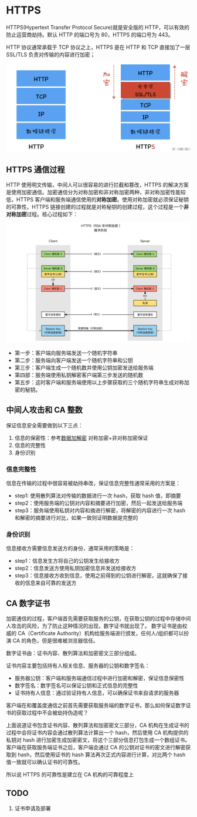 # HTTPS

HTTPS(Hypertext Transfer Protocol Secure)就是安全版的 HTTP，可以有效的防止运营商劫持。默认 HTTP 的端口号为 80，HTTPS 的端口号为 443。

HTTP 协议通常承载于 TCP 协议之上，HTTPS 是在 HTTP 和 TCP 直接加了一层 SSL/TLS 负责对传输的内容进行加密；

![HTTPS](../../../assets/images/https-level.png)

## HTTPS 通信过程

HTTP 使用明文传输，中间人可以很容易的进行拦截和篡改，HTTPS 的解决方案是使用加密通信。加密通信分为对称加密和非对称加密两种，非对称加密性能较低，HTTPS 客户端和服务端通信使用的**对称加密**。使用对称加密就必须保证秘钥的可靠性，HTTPS 链接创建的过程就是对称秘钥的创建过程，这个过程是一个**非对称加密**过程。核心过程如下：

![HTTPS链接创建](../../../assets/images/https-connect.png)

- 第一步：客户端向服务端发送一个随机字符串
- 第二步：服务端向客户端发送一个随机字符串和公钥
- 第三步：客户端生成一个随机数并使用公钥加密发送给服务端
- 第四部：服务端使用私钥解密客户端第三步发送的随机数
- 第五步：这时客户端和服务端使用以上步骤获取的三个随机字符串生成对称加密的秘钥。

## 中间人攻击和 CA 整数

保证信息安全需要做到以下三点：

1. 信息的保密性：参考[数据加解密](../../../14-Solutions/加密&身份认证/数据加解密.md) 对称加密+非对称加密保证
2. 信息的完整性
3. 身份识别

### 信息完整性

信息在传输的过程中很容易被劫持串改，保证信息完整性通常采用的方案是：

- step1: 使用散列算法对传输的数据进行一次 hash，获取 hash 值，即摘要
- step2：使用服务端的公钥对内容和摘要进行加密，然后一起发送给服务端
- step3：服务端使用私钥对内容和摘进行解密，将解密的内容进行一次 hash 和解密的摘要进行对比，如果一致则证明数据是完整的

### 身份识别

信息接收方需要信息发送方的身份，通常采用的策略是：

- step1：信息发生方将自己的公钥发生给接收方
- step2：信息发送方使用私钥加密信息并发送给接收方
- step3：信息接收方收到信息，使用之前得到的公钥进行解密，这就确保了接收的信息来自可靠的发送方

## CA 数字证书

加密通信的过程，客户端首先需要获取服务的公钥，在获取公钥的过程中存储中间人攻击的风险，为了防止这种情况的出现，数字证书就出现了。
数字证书是由权威的 CA（Certificate Authority）机构给服务端进行颁发，任何人/组织都可以扮演 CA 的角色，但是很难被浏览器信任。

数字证书由：证书内容、散列算法和加密密文三部分组成。

证书内容主要包括持有人相关信息、服务器的公钥和数字签名：

- 服务器公钥：客户端和服务端通信过程中进行加密和解密，保证信息保密性
- 数字签名：数字签名可以保证公钥和正式信息的完整性
- 证书持有人信息：通过验证持有人信息，可以确保证书来自请求的服务器

客户端在和覆盖度通信之前首先需要获取服务端的数字证书，那么如何保证数字证书的获取过程中不会被劫持伪造呢？

上面说道证书包含证书内容、散列算法和加密密文三部分，CA 机构在生成证书的过程中会将证书内容会通过散列算法计算出一个 hash，然后使用 CA 机构提供的私钥对 hash 进行加密生成加密密文，将这个三部分信息打包生成一个数组证书。
客户端在获取服务端证书之后，客户端会通过 CA 的公钥对证书的密文进行解密获取到 hash，然后使用证书的 hash 算法再次正式内容进行计算，对比两个 hash 值一致就可以确认证书的可靠性。

所以说 HTTPS 的可靠性是建立在 CA 机构的可靠程度上

## TODO

1. 证书申请及部署
